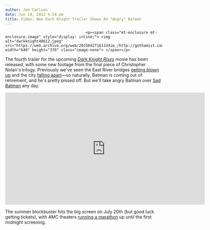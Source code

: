 ```yaml
---
author: Jen Carlson
date: Jun 19, 2012 4:54 pm
title: Video: New Dark Knight Trailer Shows An "Angry" Batman
---
```


	
										<p><span class="mt-enclosure mt-enclosure-image" style="display: inline;"> <img alt="darkknight40612.jpeg" src="https://web.archive.org/web/20150427161324im_/http://gothamist.com/attachments/arts_jen/darkknight40612.jpeg" width="640" height="370" class="image-none"> </span></p>

<p>The fourth trailer for the upcoming <a href="https://web.archive.org/web/20150427161324/http://gothamist.com/tags/thedarkknightrises"><em>Dark Knight Rises</em></a> movie has been released, with some new footage from the final piece of Christopher Nolan&apos;s trilogy. Previously we&apos;ve seen the East River bridges <a href="https://web.archive.org/web/20150427161324/http://gothamist.com/2012/05/01/watch_the_new_dark_knight_rises_tra.php">getting blown up</a> and the city <a href="https://web.archive.org/web/20150427161324/http://gothamist.com/2011/12/19/video_the_latest_dark_knight_rises.php">falling apart</a>&#x2014;so naturally, Batman is coming out of retirement, and he&apos;s pretty pissed off. But we&apos;ll take angry Batman over <a href="https://web.archive.org/web/20150427161324/http://gothamist.com/2012/05/18/batman_looks_super_bummed_hawking_m.php">Sad Batman</a> any day.</p>

<p><iframe width="640" height="360" src="https://web.archive.org/web/20150427161324if_/http://www.youtube.com/embed/QEiNm6oF1aQ" frameborder="0" allowfullscreen></iframe></p>

<p>The summer blockbuster hits the big screen on July 20th (but good luck getting tickets), with AMC theaters <a href="https://web.archive.org/web/20150427161324/http://gothamist.com/2012/06/05/dark_knight_marathon.php">running a marathon</a> up until the first midnight screening.</p>					
										
									
				